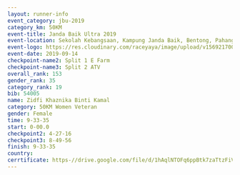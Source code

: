 ```yaml
---
layout: runner-info 
event_category: jbu-2019 
category_km: 50KM 
event-title: Janda Baik Ultra 2019
event-location: Sekolah Kebangsaan, Kampung Janda Baik, Bentong, Pahang, Malaysia 
event-logo: https://res.cloudinary.com/raceyaya/image/upload/v1569217009/logo/janda-baik_vch1pc.jpg 
event-date: 2019-09-14 
checkpoint-name2: Split 1 E Farm 
checkpoint-name3: Split 2 ATV 
overall_rank: 153
gender_rank: 35
category_rank: 19
bib: 54005
name: Zidfi Khaznika Binti Kamal
category: 50KM Women Veteran
gender: Female
time: 9-33-35
start: 0-00.0
checkpoint2: 4-27-16
checkpoint3: 8-49-56
finish: 9-33-35
country: 
cerrtificate: https-//drive.google.com/file/d/1hAqlNTOFq6ppBtk7zaTtzFiVVpa2gNyH/view?usp=sharing
---
```

